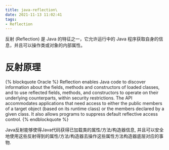 ```yaml
---
title: java-reflection\
date: 2021-11-13 11:02:41
tags:
- Reflection
---
```

反射 (Reflection) 是 Java 的特征之一，它允许运行中的 Java 程序获取自身的信息，并且可以操作类或对象的内部属性。

# 反射原理
{% blockquote Oracle %}
Reflection enables Java code to discover information about the fields, methods and constructors of loaded classes, and to use reflected fields, methods, and constructors to operate on their underlying counterparts, within security restrictions.
The API accommodates applications that need access to either the public members of a target object (based on its runtime class) or the members declared by a given class. It also allows programs to suppress default reflective access control.
{% endblockquote %}

Java反射能够使得Java代码获得已加载类的属性/方法/构造器信息, 并且可以安全地使用这些反射得到的属性/方法/构造器去操作这些属性方法构造器底层对应的事物.
